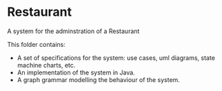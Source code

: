 # Restaurant

A system for the adminstration of a Restaurant

This folder contains:

- A set of specifications for the system: use cases, uml diagrams, state machine charts, etc.
- An implementation of the system in Java.
- A graph grammar modelling the behaviour of the system.
